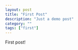 ```yaml
---
layout: post
title: "First Post"
description: "Just a demo post"
category: ""
tags: ["first"]
---
```

First post!
